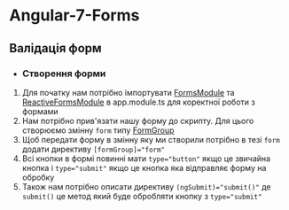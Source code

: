 # Angular-7-Forms

## Валідація форм

* ### Створення форми
1. Для початку нам потрібно імпортувати [FormsModule](https://angular.io/api/forms/FormsModule) та [ReactiveFormsModule](https://angular.io/api/forms/ReactiveFormsModule) в app.module.ts для коректної роботи з формами
2. Нам потрібно прив'язати нашу форму до скрипту. Для цього створюємо змінну `form` типу [FormGroup](https://angular.io/api/forms/FormGroup)
3. Щоб передати форму в змінну яку ми створили потрібно в тезі `form` додати директиву `[formGroup]="form"`
4. Всі кнопки в формі повинні мати `type="button"` якщо це звичайна кнопка і `type="submit"` якщо це кнопка яка відправляє форму на обробку
5. Також нам потрібно описати директиву `(ngSubmit)="submit()"` де `submit()` це метод який буде обробляти кнопку з `type="submit"`
